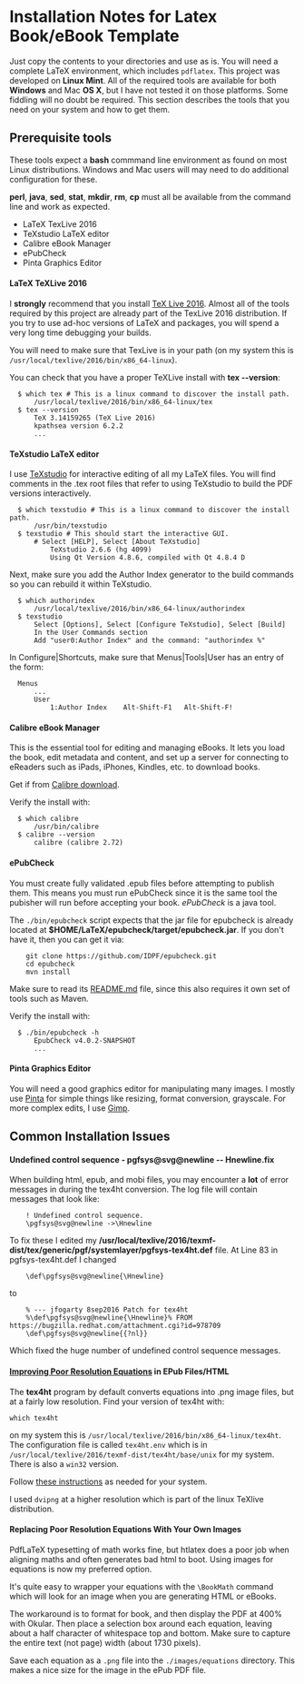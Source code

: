 Installation Notes for Latex Book/eBook Template
================================================

Just copy the contents to your directories and use as is. You will need a
complete LaTeX environment, which includes `pdflatex`. This project was
developed on **Linux Mint**. All of the required tools are available for
both **Windows** and Mac **OS X**, but I have not tested it on those platforms.
Some fiddling will no doubt be required. This section describes the tools
that you need on your system and how to get them.

## Prerequisite tools

These tools expect a **bash** commmand line environment as found on most
Linux distributions. Windows and Mac users will may need to do additional
configuration for these.

**perl**, **java**, **sed**, **stat**, **mkdir**, **rm**, **cp** 
must all be available from the command line and work as expected.

- LaTeX TexLive 2016
- TeXstudio LaTeX editor
- Calibre eBook Manager
- ePubCheck
- Pinta Graphics Editor

#### LaTeX TeXLive 2016

 I **strongly** recommend
that you install [TeX Live 2016](https://www.tug.org/texlive/doc/texlive-en/texlive-en.html).
Almost all of the tools required by this project are already part of the 
TexLive 2016 distribution. If you try to use ad-hoc versions of LaTeX 
and packages, you will spend a very long time debugging your builds.

You will need to make sure that TexLive is in your path (on my system
this is `/usr/local/texlive/2016/bin/x86_64-linux`).

You can check that you have a proper TeXLive install with **tex --version**:

```
  $ which tex # This is a linux command to discover the install path.
      /usr/local/texlive/2016/bin/x86_64-linux/tex
  $ tex --version
      TeX 3.14159265 (TeX Live 2016)
      kpathsea version 6.2.2
      ...

```

#### TeXstudio LaTeX editor

I use [TeXstudio](http://www.texstudio.org/) for interactive editing of all my LaTeX files.
You will find comments in the .tex root files that refer to using TeXstudio to
build the PDF versions interactively.

```
  $ which texstudio # This is a linux command to discover the install path.
      /usr/bin/texstudio
  $ texstudio # This should start the interactive GUI.
      # Select [HELP], Select [About TeXstudio]
          TeXstudio 2.6.6 (hg 4099)
          Using Qt Version 4.8.6, compiled with Qt 4.8.4 D
```

Next, make sure you add the Author Index generator to the build commands so
you can rebuild it within TeXstudio.

```
  $ which authorindex
      /usr/local/texlive/2016/bin/x86_64-linux/authorindex
  $ texstudio 
      Select [Options], Select [Configure TeXstudio], Select [Build]
      In the User Commands section
      Add "user0:Author Index" and the command: "authorindex %"
```

In Configure|Shortcuts, make sure that Menus|Tools|User has an entry of the form:

```
  Menus
      ...
      User
          1:Author Index    Alt-Shift-F1   Alt-Shift-F!
```

#### Calibre eBook Manager

This is the essential tool for editing and managing eBooks. It lets you load
the book, edit metadata and content, and set up a server for connecting to
eReaders such as iPads, iPhones, Kindles, etc. to download books.

Get if from [Calibre download](http://calibre-ebook.com/download).

Verify the install with:

```
  $ which calibre
      /usr/bin/calibre
  $ calibre --version
      calibre (calibre 2.72)
```

#### ePubCheck

You must create fully validated .epub files before attempting to publish
them. This means you must run ePubCheck since it is the same tool the pubisher
will run before accepting your book. *ePubCheck* is a java tool. 

The `./bin/epubcheck` script expects that the jar file for epubcheck is
already located at **$HOME/LaTeX/epubcheck/target/epubcheck.jar**. If you
don't have it, then you can get it via:

```
    git clone https://github.com/IDPF/epubcheck.git
    cd epubcheck
    mvn install    
```
Make sure to read its [README.md](https://github.com/IDPF/epubcheck/blob/master/README.md) file, since this also requires it own set 
of tools such as Maven.

Verify the install with:

```
  $ ./bin/epubcheck -h
      EpubCheck v4.0.2-SNAPSHOT
      ... 
```

#### Pinta Graphics Editor

You will need a good graphics editor for manipulating many images. I mostly
use [Pinta](https://pinta-project.com/pintaproject/pinta/) for simple things
like resizing, format conversion, grayscale. For more complex edits, I use
[Gimp](https://www.gimp.org/).


## Common Installation Issues

#### Undefined control sequence - pgfsys@svg@newline -- Hnewline.fix

When building html, epub, and mobi files, you may encounter a **lot** of
error messages in during the tex4ht conversion. The log file will contain
messages that look like:

```
	! Undefined control sequence.
	\pgfsys@svg@newline ->\Hnewline 
``` 

To fix these I edited my
**/usr/local/texlive/2016/texmf-dist/tex/generic/pgf/systemlayer/pgfsys-tex4ht.def** file. 
At Line 83 in pgfsys-tex4ht.def I changed

```
	\def\pgfsys@svg@newline{\Hnewline}
```
to
```
	% --- jfogarty 8sep2016 Patch for tex4ht
	%\def\pgfsys@svg@newline{\Hnewline}% FROM https://bugzilla.redhat.com/attachment.cgi?id=978709
	\def\pgfsys@svg@newline{{?nl}}
```
Which fixed the huge number of undefined control sequence messages.

#### [Improving Poor Resolution Equations](http://tex.stackexchange.com/questions/43772/latex-xhtml-with-tex4ht-bad-quality-images-of-equations) in EPub Files/HTML

The **tex4ht** program by default converts equations into .png image files,
but at a fairly low resolution. Find your version of tex4ht with:

```
which tex4ht
```

on my system this is `/usr/local/texlive/2016/bin/x86_64-linux/tex4ht`.
The configuration file is called `tex4ht.env` which is in 
`/usr/local/texlive/2016/texmf-dist/tex4ht/base/unix` for my system.
There is also a `win32` version.  

Follow [these instructions](http://tex.stackexchange.com/questions/43772/latex-xhtml-with-tex4ht-bad-quality-images-of-equations) as needed for your system.

I used `dvipng` at a higher resolution which is part of the linux TeXlive
distribution.

#### Replacing Poor Resolution Equations With Your Own Images

PdfLaTeX typesetting of math works fine, but htlatex does a poor job 
when aligning maths and often generates bad html to boot. Using images
for equations is now my preferred option. 

It's quite easy to wrapper your equations with the `\BookMath` command
which will look for an image when you are generating HTML or eBooks.  

The workaround is to format for book, and then display the PDF at 400% with
Okular. Then place a selection box around each equation, leaving
about a half character of whitespace top and bottom. 
Make sure to capture the entire text (not page) width (about 1730 pixels).

Save each equation as a `.png` file into the `./images/equations` directory.
This makes a nice size for the image in the ePub PDF file. 


